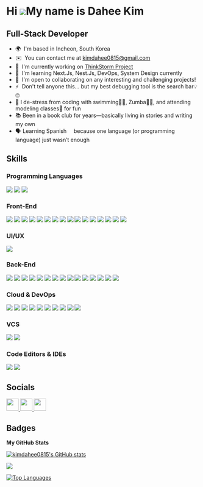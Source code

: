
<!--
**kimdahee0815/kimdahee0815** is a ✨ _special_ ✨ repository because its `README.md` (this file) appears on your GitHub profile.

Here are some ideas to get you started:

- 🔭 I’m currently working on ...
- 🌱 I’m currently learning ...
- 👯 I’m looking to collaborate on ...
- 🤔 I’m looking for help with ...
- 💬 Ask me about ...
- 📫 How to reach me: ...
- 😄 Pronouns: ...
- ⚡ Fun fact: ...
-->
<!--
![Dahee's GitHub stats](https://github-readme-stats.vercel.app/api?username=kimdahee0815&show_icons=true&theme=prussian)
-->


Hi ![](https://user-images.githubusercontent.com/18350557/176309783-0785949b-9127-417c-8b55-ab5a4333674e.gif)My name is Dahee Kim
=================================================================================================================================

Full-Stack Developer
--------------------
* 🌍  I'm based in Incheon, South Korea
* ✉️  You can contact me at [kimdahee0815@gmail.com](mailto:kimdahee0815@gmail.com)
* 🚀  I'm currently working on [ThinkStorm Project](http://thinkstorm.app/)
* 🧠  I'm learning Next.Js, Nest.Js, DevOps, System Design currently
* 🤝  I'm open to collaborating on any interesting and challenging projects!
* ⚡  Don't tell anyone this… but my best debugging tool is the search bar💡🙄
* 🤯  I de-stress from coding with swimming🏊‍♂️, Zumba💃🏻, and attending modeling classes👠 for fun
* 📚  Been in a book club for years—basically living in stories and writing my own
* 🗣️  Learning Spanish<img src="https://github.com/user-attachments/assets/35cceb7a-ff62-4eba-a3d3-5893c2afa17c" width=15 height=15 />
 because one language (or programming language) just wasn’t enough

## Skills
### Programming Languages
<a href="" target="_blank"><img src="https://img.shields.io/badge/JavaScript-F7DF1E?style=for-the-badge&logo=JavaScript&logoColor=000000"/></a>
<a href="" target="_blank"><img src="https://img.shields.io/badge/typescript-3178C6?style=for-the-badge&logo=typescript&logoColor=000000"/></a>
<a href="" target="_blank"><img src="https://img.shields.io/badge/java-E34F26?style=for-the-badge&logo=java&logoColor=000000"/></a>
<br/>
### Front-End
<a href="" target="_blank"><img src="https://img.shields.io/badge/React-61DAFB?style=for-the-badge&logo=React&logoColor=000000"/></a>
<a href="" target="_blank"><img src="https://img.shields.io/badge/next.js-000000?style=for-the-badge&logo=next.js&logoColor=ffffff"/></a>
<a href="" target="_blank"><img src="https://img.shields.io/badge/redux-764ABC?style=for-the-badge&logo=redux&logoColor=000000"/></a>
<a href="" target="_blank"><img src="https://img.shields.io/badge/jquery-0769AD?style=for-the-badge&logo=jquery&logoColor=000000"/></a>
<a href="" target="_blank"><img src="https://img.shields.io/badge/tailwindcss-06B6D4?style=for-the-badge&logo=tailwindcss&logoColor=000000"/></a>
<a href="" target="_blank"><img src="https://img.shields.io/badge/styledcomponents-DB7093?style=for-the-badge&logo=styledcomponents&logoColor=000000"/></a>
<a href="" target="_blank"><img src="https://img.shields.io/badge/sass-CC6699?style=for-the-badge&logo=sass&logoColor=000000"/></a>
<a href="" target="_blank"><img src="https://img.shields.io/badge/scss-CC6699?style=for-the-badge&logo=scss&logoColor=000000"/></a>
<a href="" target="_blank"><img src="https://img.shields.io/badge/bootstrap-7952B3?style=for-the-badge&logo=bootstrap&logoColor=000000"/></a>
<a href="" target="_blank"><img src="https://img.shields.io/badge/mui-007FFF?style=for-the-badge&logo=mui&logoColor=000000"/></a>
<a href="" target="_blank"><img src="https://img.shields.io/badge/html5-E34F26?style=for-the-badge&logo=html5&logoColor=000000"/></a>
<a href="" target="_blank"><img src="https://img.shields.io/badge/css3-1572B6?style=for-the-badge&logo=css3&logoColor=000000"/></a>
<a href="" target="_blank"><img src="https://img.shields.io/badge/pug-A86454?style=for-the-badge&logo=pug&logoColor=000000"/></a>
<a href="" target="_blank"><img src="https://img.shields.io/badge/webpack-8DD6F9?style=for-the-badge&logo=webpack&logoColor=000000"/></a>
<a href="" target="_blank"><img src="https://img.shields.io/badge/babel-F9DC3E?style=for-the-badge&logo=babel&logoColor=000000"/></a>
<a href="" target="_blank"><img src="https://img.shields.io/badge/vite-646CFF?style=for-the-badge&logo=vite&logoColor=000000"/></a>
<br/>
### UI/UX
<a href="" target="_blank"><img src="https://img.shields.io/badge/figma-F24E1E?style=for-the-badge&logo=figma&logoColor=000000"/></a>
<br/>
### Back-End
<a href="" target="_blank"><img src="https://img.shields.io/badge/nestjs-E0234E?style=for-the-badge&logo=nestjs&logoColor=000000"/></a>
<a href="" target="_blank"><img src="https://img.shields.io/badge/node.js-339933?style=for-the-badge&logo=node.js&logoColor=000000"/></a>
<a href="" target="_blank"><img src="https://img.shields.io/badge/express-000000?style=for-the-badge&logo=express&logoColor=ffffff"/></a>
<a href="" target="_blank"><img src="https://img.shields.io/badge/Spring-6DB33F?style=for-the-badge&logo=Spring&logoColor=000000"/></a>
<a href="" target="_blank"><img src="https://img.shields.io/badge/SpringBoot-6DB33F?style=for-the-badge&logo=springboot&logoColor=000000"/></a>
<a href="" target="_blank"><img src="https://img.shields.io/badge/postgresql-4169E1?style=for-the-badge&logo=postgresql&logoColor=000000"/></a>
<a href="" target="_blank"><img src="https://img.shields.io/badge/redis-FF4438?style=for-the-badge&logo=redis&logoColor=000000"/></a>
<a href="" target="_blank"><img src="https://img.shields.io/badge/mysql-4479A1?style=for-the-badge&logo=mysql&logoColor=ffffff"/></a>
<a href="" target="_blank"><img src="https://img.shields.io/badge/mariadb-003545?style=for-the-badge&logo=mariadb&logoColor=ffffff"/></a>
<a href="" target="_blank"><img src="https://img.shields.io/badge/mongodb-47A248?style=for-the-badge&logo=mongodb&logoColor=000000"/></a>
<a href="" target="_blank"><img src="https://img.shields.io/badge/prisma-2D3748?style=for-the-badge&logo=prisma&logoColor=000000"/></a>
<a href="" target="_blank"><img src="https://img.shields.io/badge/springDataJPA-6DB33F?style=for-the-badge&logo=springDataJPA&logoColor=000000"/></a>
<a href="" target="_blank"><img src="https://img.shields.io/badge/myBatis-ff0000?style=for-the-badge&logo=myBatis&logoColor=000000"/></a>
<a href="" target="_blank"><img src="https://img.shields.io/badge/JSP-ff4d00?style=for-the-badge&logo=JSP&logoColor=000000"/></a>
<a href="" target="_blank"><img src="https://img.shields.io/badge/thymeleaf-005F0F?style=for-the-badge&logo=thymeleaf&logoColor=000000"/></a>
<br/>
### Cloud & DevOps
<a href="" target="_blank"><img src="https://img.shields.io/badge/docker-2496ED?style=for-the-badge&logo=docker&logoColor=000000"/></a>
<a href="" target="_blank"><img src="https://img.shields.io/badge/heroku-430098?style=for-the-badge&logo=heroku&logoColor=ffffff"/></a>
<a href="" target="_blank"><img src="https://img.shields.io/badge/fly.io-24175B?style=for-the-badge&logo=fly.io&logoColor=ffffff"/></a>
<a href="" target="_blank"><img src="https://img.shields.io/badge/amazonwebservices-232F3E?style=for-the-badge&logo=amazonwebservices&logoColor=ffffff"/></a>
<a href="" target="_blank"><img src="https://img.shields.io/badge/githubactions-2088FF?style=for-the-badge&logo=githubactions&logoColor=000000"/></a>
<a href="" target="_blank"><img src="https://img.shields.io/badge/gatsby-663399?style=for-the-badge&logo=gatsby&logoColor=000000"/></a>
<a href="" target="_blank"><img src="https://img.shields.io/badge/eleventy-222222?style=for-the-badge&logo=eleventy&logoColor=ffffff"/></a>
<a href="" target="_blank"><img src="https://img.shields.io/badge/vercel-000000?style=for-the-badge&logo=vercel&logoColor=ffffff"/></a>
<a href="" target="_blank"><img src="https://img.shields.io/badge/cloudflare-F38020?style=for-the-badge&logo=cloudflare&logoColor=000000"/></a>
<a href="" target="_blank"><img src="https://img.shields.io/badge/netlify-00C7B7?style=for-the-badge&logo=netlify&logoColor=000000"/></a>
<br/>
### VCS
<a href="" target="_blank"><img src="https://img.shields.io/badge/git-F05032?style=for-the-badge&logo=git&logoColor=000000"/></a>
<a href="" target="_blank"><img src="https://img.shields.io/badge/subversion-809CC9?style=for-the-badge&logo=subversion&logoColor=000000"/></a>
<br/>
### Code Editors & IDEs
<a href="" target="_blank"><img src="https://img.shields.io/badge/vsCode-0078d7?style=for-the-badge&logo=vsCode&logoColor=000000"/></a>
<a href="" target="_blank"><img src="https://img.shields.io/badge/intellijidea-000000?style=for-the-badge&logo=intellijidea&logoColor=ffffff"/></a>
<!--
<p align="left">
<a href="https://git-scm.com/" target="_blank" rel="noreferrer"><img src="https://raw.githubusercontent.com/danielcranney/readme-generator/main/public/icons/skills/git-colored.svg" width="36" height="36" alt="Git" /></a><a href="https://www.oracle.com/java/" target="_blank" rel="noreferrer"><img src="https://raw.githubusercontent.com/danielcranney/readme-generator/main/public/icons/skills/java-colored.svg" width="36" height="36" alt="Java" /></a><a href="https://developer.mozilla.org/en-US/docs/Web/JavaScript" target="_blank" rel="noreferrer"><img src="https://raw.githubusercontent.com/danielcranney/readme-generator/main/public/icons/skills/javascript-colored.svg" width="36" height="36" alt="JavaScript" /></a><a href="https://www.typescriptlang.org/" target="_blank" rel="noreferrer"><img src="https://raw.githubusercontent.com/danielcranney/readme-generator/main/public/icons/skills/typescript-colored.svg" width="36" height="36" alt="TypeScript" /></a><a href="https://code.visualstudio.com/" target="_blank" rel="noreferrer"><img src="https://raw.githubusercontent.com/danielcranney/readme-generator/main/public/icons/skills/visualstudiocode.svg" width="36" height="36" alt="VS Code" /></a><a href="https://developer.mozilla.org/en-US/docs/Glossary/HTML5" target="_blank" rel="noreferrer"><img src="https://raw.githubusercontent.com/danielcranney/readme-generator/main/public/icons/skills/html5-colored.svg" width="36" height="36" alt="HTML5" /></a><a href="https://reactjs.org/" target="_blank" rel="noreferrer"><img src="https://raw.githubusercontent.com/danielcranney/readme-generator/main/public/icons/skills/react-colored.svg" width="36" height="36" alt="React" /></a><a href="https://nextjs.org/docs" target="_blank" rel="noreferrer"><img src="https://raw.githubusercontent.com/danielcranney/readme-generator/main/public/icons/skills/nextjs-colored.svg" width="36" height="36" alt="NextJs" /></a><a href="https://jquery.com/" target="_blank" rel="noreferrer"><img src="https://raw.githubusercontent.com/danielcranney/readme-generator/main/public/icons/skills/jquery-colored.svg" width="36" height="36" alt="JQuery" /></a><a href="https://www.w3.org/TR/CSS/#css" target="_blank" rel="noreferrer"><img src="https://raw.githubusercontent.com/danielcranney/readme-generator/main/public/icons/skills/css3-colored.svg" width="36" height="36" alt="CSS3" /></a><a href="https://sass-lang.com/" target="_blank" rel="noreferrer"><img src="https://raw.githubusercontent.com/danielcranney/readme-generator/main/public/icons/skills/sass-colored.svg" width="36" height="36" alt="Sass" /></a><a href="https://tailwindcss.com/" target="_blank" rel="noreferrer"><img src="https://raw.githubusercontent.com/danielcranney/readme-generator/main/public/icons/skills/tailwindcss-colored.svg" width="36" height="36" alt="TailwindCSS" /></a><a href="https://getbootstrap.com/" target="_blank" rel="noreferrer"><img src="https://raw.githubusercontent.com/danielcranney/readme-generator/main/public/icons/skills/bootstrap-colored.svg" width="36" height="36" alt="Bootstrap" /></a><a href="https://mui.com/" target="_blank" rel="noreferrer"><img src="https://raw.githubusercontent.com/danielcranney/readme-generator/main/public/icons/skills/materialui-colored.svg" width="36" height="36" alt="Material UI" /></a><a href="https://redux.js.org/" target="_blank" rel="noreferrer"><img src="https://raw.githubusercontent.com/danielcranney/readme-generator/main/public/icons/skills/redux-colored.svg" width="36" height="36" alt="Redux" /></a><a href="https://webpack.js.org/" target="_blank" rel="noreferrer"><img src="https://raw.githubusercontent.com/danielcranney/readme-generator/main/public/icons/skills/webpack-colored.svg" width="36" height="36" alt="Webpack" /></a><a href="https://babeljs.io/" target="_blank" rel="noreferrer"><img src="https://raw.githubusercontent.com/danielcranney/readme-generator/main/public/icons/skills/babel-colored.svg" width="36" height="36" alt="Babel" /></a><a href="https://vitejs.dev/" target="_blank" rel="noreferrer"><img src="https://raw.githubusercontent.com/danielcranney/readme-generator/main/public/icons/skills/vite-colored.svg" width="36" height="36" alt="Vite" /></a><a href="https://nodejs.org/en/" target="_blank" rel="noreferrer"><img src="https://raw.githubusercontent.com/danielcranney/readme-generator/main/public/icons/skills/nodejs-colored.svg" width="36" height="36" alt="NodeJS" /></a><a href="https://expressjs.com/" target="_blank" rel="noreferrer"><img src="https://raw.githubusercontent.com/danielcranney/readme-generator/main/public/icons/skills/express-colored.svg" width="36" height="36" alt="Express" /></a><a href="https://www.oracle.com/uk/index.html" target="_blank" rel="noreferrer"><img src="https://raw.githubusercontent.com/danielcranney/readme-generator/main/public/icons/skills/oracle-colored.svg" width="36" height="36" alt="Oracle" /></a><a href="https://docs.nestjs.com/" target="_blank" rel="noreferrer"><img src="https://raw.githubusercontent.com/danielcranney/readme-generator/main/public/icons/skills/nestjs-colored.svg" width="36" height="36" alt="NestJS" /></a><a href="https://www.mongodb.com/" target="_blank" rel="noreferrer"><img src="https://raw.githubusercontent.com/danielcranney/readme-generator/main/public/icons/skills/mongodb-colored.svg" width="36" height="36" alt="MongoDB" /></a><a href="https://www.mysql.com/" target="_blank" rel="noreferrer"><img src="https://raw.githubusercontent.com/danielcranney/readme-generator/main/public/icons/skills/mysql-colored.svg" width="36" height="36" alt="MySQL" /></a><a href="https://www.postgresql.org/" target="_blank" rel="noreferrer"><img src="https://raw.githubusercontent.com/danielcranney/readme-generator/main/public/icons/skills/postgresql-colored.svg" width="36" height="36" alt="PostgreSQL" /></a><a href="https://www.heroku.com/" target="_blank" rel="noreferrer"><img src="https://raw.githubusercontent.com/danielcranney/readme-generator/main/public/icons/skills/heroku-colored.svg" width="36" height="36" alt="Heroku" /></a><a href="https://www.figma.com/" target="_blank" rel="noreferrer"><img src="https://raw.githubusercontent.com/danielcranney/readme-generator/main/public/icons/skills/figma-colored.svg" width="36" height="36" alt="Figma" /></a><a href="https://aws.amazon.com" target="_blank" rel="noreferrer"><img src="https://raw.githubusercontent.com/danielcranney/readme-generator/main/public/icons/skills/aws-colored.svg" width="36" height="36" alt="Amazon Web Services" /></a><a href="https://www.docker.com/" target="_blank" rel="noreferrer"><img src="https://raw.githubusercontent.com/danielcranney/readme-generator/main/public/icons/skills/docker-colored.svg" width="36" height="36" alt="Docker" /></a><a href="https://www.linux.org" target="_blank" rel="noreferrer"><img src="https://raw.githubusercontent.com/danielcranney/readme-generator/main/public/icons/skills/linux-colored.svg" width="36" height="36" alt="Linux" /></a>
</p>
-->

## Socials

<p align="left"> <a href="https://discord.com/users/diana_815" target="_blank" rel="noreferrer"> <picture> <source media="(prefers-color-scheme: dark)" srcset="https://raw.githubusercontent.com/danielcranney/readme-generator/main/public/icons/socials/discord-dark.svg" /> <source media="(prefers-color-scheme: light)" srcset="https://raw.githubusercontent.com/danielcranney/readme-generator/main/public/icons/socials/discord.svg" /> <img src="https://raw.githubusercontent.com/danielcranney/readme-generator/main/public/icons/socials/discord.svg" width="32" height="32" /> </picture> </a> <a href="https://www.github.com/kimdahee0815" target="_blank" rel="noreferrer"> <picture> <source media="(prefers-color-scheme: dark)" srcset="https://raw.githubusercontent.com/danielcranney/readme-generator/main/public/icons/socials/github-dark.svg" /> <source media="(prefers-color-scheme: light)" srcset="https://raw.githubusercontent.com/danielcranney/readme-generator/main/public/icons/socials/github.svg" /> <img src="https://raw.githubusercontent.com/danielcranney/readme-generator/main/public/icons/socials/github.svg" width="32" height="32" /> </picture> </a> <a href="https://www.linkedin.com/in/dahee-kim-6aaa5b267/" target="_blank" rel="noreferrer"> <picture> <source media="(prefers-color-scheme: dark)" srcset="https://raw.githubusercontent.com/danielcranney/readme-generator/main/public/icons/socials/linkedin-dark.svg" /> <source media="(prefers-color-scheme: light)" srcset="https://raw.githubusercontent.com/danielcranney/readme-generator/main/public/icons/socials/linkedin.svg" /> <img src="https://raw.githubusercontent.com/danielcranney/readme-generator/main/public/icons/socials/linkedin.svg" width="32" height="32" /> </picture> </a></p>

## Badges

<b>My GitHub Stats</b>

<a href="http://www.github.com/kimdahee0815"><img src="https://github-readme-stats.vercel.app/api?username=kimdahee0815&show_icons=true&hide=&count_private=true&title_color=a855f7&text_color=ffffff&icon_color=ec4899&bg_color=0f172a&hide_border=true&show_icons=true" alt="kimdahee0815's GitHub stats" /></a>

<a href="http://www.github.com/kimdahee0815"><img src="https://github-readme-streak-stats.herokuapp.com/?user=kimdahee0815&stroke=ffffff&background=0f172a&ring=a855f7&fire=a855f7&currStreakNum=ffffff&currStreakLabel=a855f7&sideNums=ffffff&sideLabels=ffffff&dates=ffffff&hide_border=true" /></a>

<!--<a href="http://www.github.com/kimdahee0815"><img src="https://github-readme-activity-graph.cyclic.app/graph?username=kimdahee0815&bg_color=0f172a&color=ffffff&line=ec4899&point=ffffff&area_color=0f172a&area=true&hide_border=true&custom_title=GitHub%20Commits%20Graph" alt="GitHub Commits Graph" /></a>-->

<a href="https://github.com/kimdahee0815" align="left"><img src="https://github-readme-stats.vercel.app/api/top-langs/?username=kimdahee0815&langs_count=10&title_color=a855f7&text_color=ffffff&icon_color=ec4899&bg_color=0f172a&hide_border=true&locale=en&custom_title=Top%20%Languages" alt="Top Languages" /></a>
